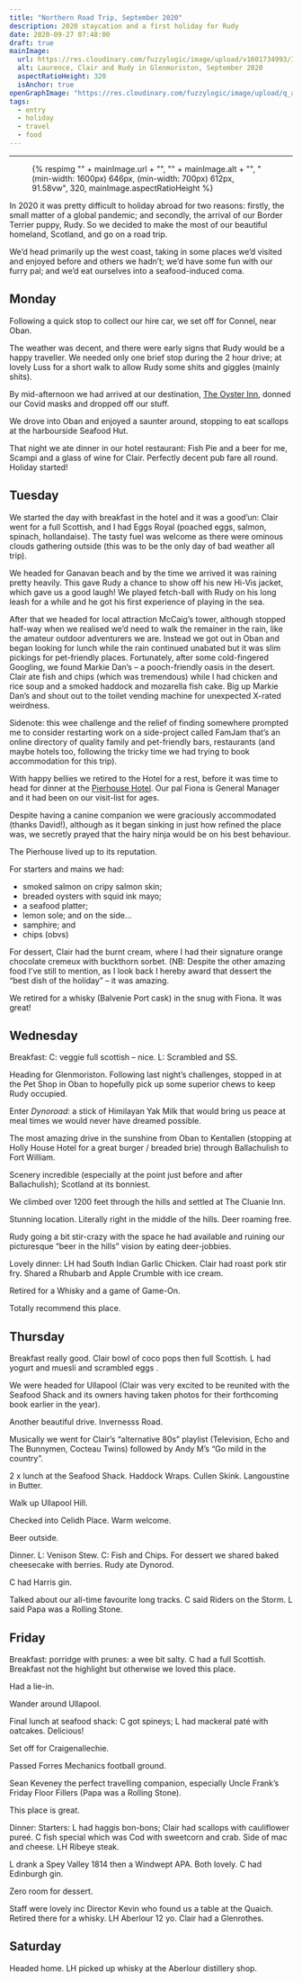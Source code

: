 ```yaml
---
title: "Northern Road Trip, September 2020"
description: 2020 staycation and a first holiday for Rudy
date: 2020-09-27 07:48:00
draft: true
mainImage:
  url: https://res.cloudinary.com/fuzzylogic/image/upload/v1601734993/IMG_2723_wa3cmm.jpg
  alt: Laurence, Clair and Rudy in Glenmoriston, September 2020
  aspectRatioHeight: 320
  isAnchor: true
openGraphImage: "https://res.cloudinary.com/fuzzylogic/image/upload/q_auto,f_auto,w_1200/v1601734993/IMG_2723_wa3cmm.jpg"
tags:
  - entry
  - holiday
  - travel
  - food
---
```


---
<figure>
  {% respimg "" + mainImage.url + "", "" + mainImage.alt + "", "(min-width: 1600px) 646px, (min-width: 700px) 612px, 91.58vw", 320, mainImage.aspectRatioHeight %}
</figure>

In 2020 it was pretty difficult to holiday abroad for two reasons: firstly, the small matter of a global pandemic; and secondly, the arrival of our Border Terrier puppy, Rudy. So we decided to make the most of our beautiful homeland, Scotland, and go on a road trip. 

We’d head primarily up the west coast, taking in some places we’d visited and enjoyed before and others we hadn’t; we’d have some fun with our furry pal; and we’d eat ourselves into a seafood-induced coma.

## Monday

Following a quick stop to collect our hire car, we set off for Connel, near Oban.

The weather was decent, and there were early signs that Rudy would be a happy traveller. We needed only one brief stop during the 2 hour drive; at lovely Luss for a short walk to allow Rudy some shits and giggles (mainly shits).

By mid-afternoon we had arrived at our destination, [The Oyster Inn](http://www.oysterinn.co.uk/), donned our Covid masks and dropped off our stuff. 

We drove into Oban and enjoyed a saunter around, stopping to eat scallops at the harbourside Seafood Hut.

That night we ate dinner in our hotel restaurant: Fish Pie and a beer for me, Scampi and a glass of wine for Clair. Perfectly decent pub fare all round. Holiday started!

## Tuesday

We started the day with breakfast in the hotel and it was a good’un: Clair went for a full Scottish, and I had Eggs Royal (poached eggs, salmon, spinach, hollandaise). The tasty fuel was welcome as there were ominous clouds gathering outside (this was to be the only day of bad weather all trip).

We headed for Ganavan beach and by the time we arrived it was raining pretty heavily. This gave Rudy a chance to show off his new Hi-Vis jacket, which gave us a good laugh! We played fetch-ball with Rudy on his long leash for a while and he got his first experience of playing in the sea.

After that we headed for local attraction McCaig’s tower, although stopped half-way when we realised we’d need to walk the remainer in the rain, like the amateur outdoor adventurers we are. Instead we got out in Oban and began looking for lunch while the rain continued unabated but it was slim pickings for pet-friendly places. Fortunately, after some cold-fingered Googling, we found Markie Dan’s – a pooch-friendly oasis in the desert. Clair ate fish and chips (which was tremendous) while I had chicken and rice soup and a smoked haddock and mozarella fish cake. Big up Markie Dan’s and shout out to the toilet vending machine for unexpected X-rated weirdness.

Sidenote: this wee challenge and the relief of finding somewhere prompted me to consider restarting work on a side-project called FamJam that’s an online directory of quality family and pet-friendly bars, restaurants (and maybe hotels too, following the tricky time we had trying to book accommodation for this trip).

With happy bellies we retired to the Hotel for a rest, before it was time to head for dinner at the [Pierhouse Hotel](https://www.pierhousehotel.co.uk/about/hotel/whos-who). Our pal Fiona is General Manager and it had been on our visit-list for ages. 

Despite having a canine companion we were graciously accommodated (thanks David!), although as it began sinking in just how refined the place was, we secretly prayed that the hairy ninja would be on his best behaviour.

The Pierhouse lived up to its reputation. 

For starters and mains we had:

- smoked salmon on cripy salmon skin; 
- breaded oysters with squid ink mayo;
- a seafood platter; 
- lemon sole; and on the side…
- samphire; and 
- chips (obvs)

For dessert, Clair had the burnt cream, where I had their signature orange chocolate cremeux with buckthorn sorbet. (NB: Despite the other amazing food I’ve still to mention, as I look back I hereby award that dessert the “best dish of the holiday” – it was amazing. 

We retired for a whisky (Balvenie Port cask) in the snug with Fiona. It was great!

## Wednesday

Breakfast: C: veggie full scottish – nice. L: Scrambled and SS.

Heading for Glenmoriston. Following last night’s challenges, stopped in at the Pet Shop in Oban to hopefully pick up some superior chews to keep Rudy occupied.

Enter _Dynoroad_:  a stick of Himilayan Yak Milk that would bring us peace at meal times we would never have dreamed possible.

The most amazing drive in the sunshine from Oban to Kentallen (stopping at Holly House Hotel for a great burger / breaded brie) through Ballachulish to Fort William. 

Scenery incredible (especially at the point just before and after Ballachulish); Scotland at its bonniest.

We climbed over 1200 feet through the hills and settled at The Cluanie Inn. 

Stunning location. Literally right in the middle of the hills. Deer roaming free. 

Rudy going a bit stir-crazy with the space he had available and ruining our picturesque “beer in the hills” vision by eating deer-jobbies.

Lovely dinner: LH had South Indian Garlic Chicken. Clair had roast pork stir fry. Shared a Rhubarb and Apple Crumble with ice cream.

Retired for a Whisky and a game of Game-On. 

Totally recommend this place.

## Thursday

Breakfast really good. Clair bowl of coco pops then full Scottish. L had yogurt and muesli and scrambled eggs .

We were headed for Ullapool (Clair was very excited to be reunited with the Seafood Shack and its owners having taken photos for their forthcoming book earlier in the year).

Another beautiful drive. Invernesss Road. 

Musically we went for Clair’s “alternative 80s” playlist (Television, Echo and The Bunnymen, Cocteau Twins) followed by Andy M’s “Go mild in the country”.

2 x lunch at the Seafood Shack. Haddock Wraps. Cullen Skink. Langoustine in Butter.

Walk up Ullapool Hill.

Checked into Celidh Place. Warm welcome.

Beer outside.

Dinner. L: Venison Stew. C: Fish and Chips. For dessert we shared baked cheesecake with berries. Rudy ate Dynorod. 

C had Harris gin.

Talked about our all-time favourite long tracks. C said Riders on the Storm. L said Papa was a Rolling Stone.

## Friday

Breakfast: porridge with prunes: a wee bit salty. C had a full Scottish. Breakfast not the highlight but otherwise we loved this place.

Had a lie-in.

Wander around Ullapool.

Final lunch at seafood shack: C got spineys; L had mackeral paté with oatcakes. Delicious!

Set off for Craigenallechie.

Passed Forres Mechanics football ground.

Sean Keveney the perfect travelling companion, especially Uncle Frank’s Friday Floor Fillers (Papa was a Rolling Stone).

This place is great.

Dinner: Starters: L had haggis bon-bons; Clair had scallops with cauliflower pureé. C fish special which was Cod with sweetcorn and crab. Side of mac and cheese. LH Ribeye steak. 

L drank a Spey Valley 1814 then a Windwept APA. Both lovely. C had Edinburgh gin.

Zero room for dessert.

Staff were lovely inc Director Kevin who found us a table at the Quaich. Retired there for a whisky. LH Aberlour 12 yo. Clair had a Glenrothes.

## Saturday

Headed home. LH picked up whisky at the Aberlour distillery shop.
